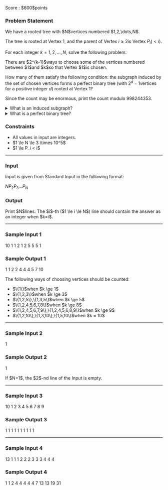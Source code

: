 
<div>

<span>

<span>

<p>
Score : $600$points
</p>

<div>

<section>

### **Problem Statement**

<p>
We have a rooted tree with $N$vertices numbered $1,2,\dots,N$.

The tree is rooted at Vertex $1$, and the parent of Vertex $i \ge 2$is Vertex $P_i(<i)$.

For each integer $k=1,2,\dots,N$, solve the following problem:
</p>

<p>
There are $2^{k-1}$ways to choose some of the vertices numbered between $1$and $k$so that Vertex $1$is chosen.

How many of them satisfy the following condition: the subgraph induced by the set of chosen vertices forms a perfect binary tree (with $2^d-1$vertices for a positive integer $d$) rooted at Vertex $1$?

Since the count may be enormous, print the count modulo $998244353$.
</p>

<details>

<p>

</p>

<summary>
What is an induced subgraph?
</summary>

<p>

</p>

<p>
Let $S$be a subset of the vertex set of a graph $G$.  The subgraph $H$induced by this vertex set $S$is constructed as follows:  
</p>

<ul>

<li>
Let the vertex set of $H$equal $S$.
</li>

<li>
Then, we add edges to $H$as follows:
</li>

<ul>

<li>
For all vertex pairs $(i, j)$such that $i,j \in S, i < j$, if there is an edge connecting $i$and $j$in $G$, then add an edge connecting $i$and $j$to $H$.
</li>

</ul>

</ul>

</details>

<details>

<summary>
What is a perfect binary tree?
</summary>
A perfect binary tree is a rooted tree that satisfies all of the following conditions:


<ul>

<li>
Every vertex that is not a leaf has exactly $2$children.
</li>

<li>
All leaves have the same distance from the root.
</li>

</ul>
Here, we regard a graph with $1$vertex and $0$edges as a perfect binary tree, too.  


</details>

</section>

</div>

<div>

<section>

### **Constraints**

<ul>

<li>
All values in input are integers.
</li>

<li>
$1 \le N \le 3 \times 10^5$
</li>

<li>
$1 \le P_i < i$
</li>

</ul>

</section>

</div>

---

<div>

<div>

<section>

### **Input**

<p>
Input is given from Standard Input in the following format:
</p>

<div>

$N$$P_2$$P_3$$\dots$$P_N$
</div>

</section>

</div>

<div>

<section>

### **Output**

<p>
Print $N$lines.
The $i$-th ($1 \le i \le N$) line should contain the answer as an integer when $k=i$.
</p>

</section>

</div>

</div>

---

<div>

<section>

### **Sample Input 1**

<div>

10
1 1 2 1 2 5 5 5 1

</div>

</section>

</div>

<div>

<section>

### **Sample Output 1**

<div>

1
1
2
2
4
4
4
5
7
10

</div>

<p>
The following ways of choosing vertices should be counted:
</p>

<ul>

<li>
$\{1\}$when $k \ge 1$
</li>

<li>
$\{1,2,3\}$when $k \ge 3$
</li>

<li>
$\{1,2,5\},\{1,3,5\}$when $k \ge 5$
</li>

<li>
$\{1,2,4,5,6,7,8\}$when $k \ge 8$
</li>

<li>
$\{1,2,4,5,6,7,9\},\{1,2,4,5,6,8,9\}$when $k \ge 9$
</li>

<li>
$\{1,2,10\},\{1,3,10\},\{1,5,10\}$when $k = 10$
</li>

</ul>

</section>

</div>

---

<div>

<section>

### **Sample Input 2**

<div>

1


</div>

</section>

</div>

<div>

<section>

### **Sample Output 2**

<div>

1

</div>

<p>
If $N=1$, the $2$-nd line of the Input is empty.
</p>

</section>

</div>

---

<div>

<section>

### **Sample Input 3**

<div>

10
1 2 3 4 5 6 7 8 9

</div>

</section>

</div>

<div>

<section>

### **Sample Output 3**

<div>

1
1
1
1
1
1
1
1
1
1

</div>

</section>

</div>

---

<div>

<section>

### **Sample Input 4**

<div>

13
1 1 1 2 2 2 3 3 3 4 4 4

</div>

</section>

</div>

<div>

<section>

### **Sample Output 4**

<div>

1
1
2
4
4
4
4
4
7
13
13
19
31

</div>

</section>

</div>

</span>

</span>

</div>
